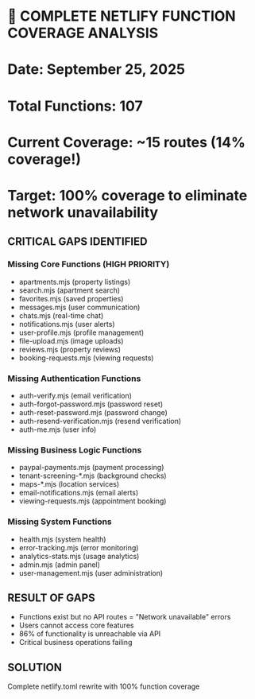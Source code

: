 # 🚨 COMPLETE NETLIFY FUNCTION COVERAGE ANALYSIS
# Date: September 25, 2025
# Total Functions: 107
# Current Coverage: ~15 routes (14% coverage!)
# Target: 100% coverage to eliminate network unavailability

## CRITICAL GAPS IDENTIFIED

### Missing Core Functions (HIGH PRIORITY)
- apartments.mjs (property listings)
- search.mjs (apartment search)
- favorites.mjs (saved properties)
- messages.mjs (user communication)
- chats.mjs (real-time chat)
- notifications.mjs (user alerts)
- user-profile.mjs (profile management)
- file-upload.mjs (image uploads)
- reviews.mjs (property reviews)
- booking-requests.mjs (viewing requests)

### Missing Authentication Functions
- auth-verify.mjs (email verification)
- auth-forgot-password.mjs (password reset)
- auth-reset-password.mjs (password change)
- auth-resend-verification.mjs (resend verification)
- auth-me.mjs (user info)

### Missing Business Logic Functions
- paypal-payments.mjs (payment processing)
- tenant-screening-*.mjs (background checks)
- maps-*.mjs (location services)
- email-notifications.mjs (email alerts)
- viewing-requests.mjs (appointment booking)

### Missing System Functions
- health.mjs (system health)
- error-tracking.mjs (error monitoring)
- analytics-stats.mjs (usage analytics)
- admin.mjs (admin panel)
- user-management.mjs (user administration)

## RESULT OF GAPS
- Functions exist but no API routes = "Network unavailable" errors
- Users cannot access core features
- 86% of functionality is unreachable via API
- Critical business operations failing

## SOLUTION
Complete netlify.toml rewrite with 100% function coverage